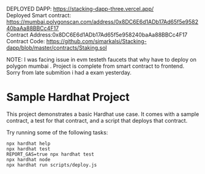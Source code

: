 DEPLOYED DAPP: https://stacking-dapp-three.vercel.app/ <br>
Deployed Smart contract: https://mumbai.polygonscan.com/address/0x8DC6E6d1ADb17Ad65f5e958240baAa88BBCc4F17 <br>
Contract Address:0x8DC6E6d1ADb17Ad65f5e958240baAa88BBCc4F17 <br>
Contract Code: https://github.com/simarkalsi/Stacking-dapp/blob/master/contracts/Staking.sol <br>

NOTE: I was facing issue in evm testeth faucets that why have to deploy on polygon mumbai . Project is complete from smart contract to frontend. Sorry from late submition i had a exam yesterday.




# Sample Hardhat Project

This project demonstrates a basic Hardhat use case. It comes with a sample contract, a test for that contract, and a script that deploys that contract.

Try running some of the following tasks:

```shell
npx hardhat help
npx hardhat test
REPORT_GAS=true npx hardhat test
npx hardhat node
npx hardhat run scripts/deploy.js
```
